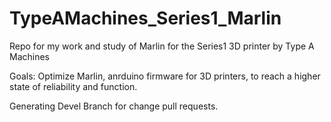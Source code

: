 # TypeAMachines_Series1_Marlin
Repo for my work and study of Marlin for the Series1 3D printer by Type A Machines

Goals:
Optimize Marlin, anrduino firmware for 3D printers, to reach a higher state of reliability and function.

Generating Devel Branch for change pull requests.

